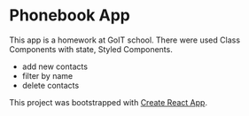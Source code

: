 # Phonebook App

This app is a homework at GoIT school. There were used Class Components with
state, Styled Components.

- add new contacts
- filter by name
- delete contacts

This project was bootstrapped with
[Create React App](https://github.com/facebook/create-react-app).
